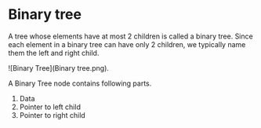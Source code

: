 # Binary tree

A tree whose elements have at most 2 children is called a binary tree. Since each element in a binary tree can have only 2 children, we typically name them the left and right child.

![Binary Tree](Binary tree.png).

A Binary Tree node contains following parts.

1. Data
2. Pointer to left child
3. Pointer to right child